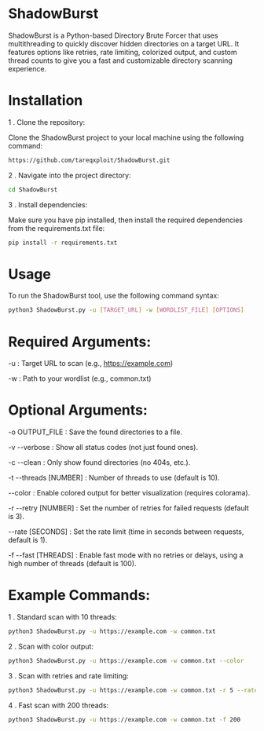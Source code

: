 # ShadowBurst

ShadowBurst is a Python-based Directory Brute Forcer that uses multithreading to quickly discover hidden directories on a target URL. It features options like retries, rate limiting, colorized output, and custom thread counts to give you a fast and customizable directory scanning experience.

# Installation

1 . Clone the repository:

Clone the ShadowBurst project to your local machine using the following command:

```bash
https://github.com/tareqxploit/ShadowBurst.git
```
2 . Navigate into the project directory:

```bash
cd ShadowBurst
```

3 . Install dependencies:

Make sure you have pip installed, then install the required dependencies from the requirements.txt file:

```bash
pip install -r requirements.txt
```
# Usage
To run the ShadowBurst tool, use the following command syntax:

```bash
python3 ShadowBurst.py -u [TARGET_URL] -w [WORDLIST_FILE] [OPTIONS]
```
# Required Arguments:
-u  : Target URL to scan (e.g., https://example.com)

-w  : Path to your wordlist (e.g., common.txt)

# Optional Arguments:
-o  OUTPUT_FILE   : Save the found directories to a file.

-v  --verbose     : Show all status codes (not just found ones).

-c  --clean       : Only show found directories (no 404s, etc.).

-t  --threads [NUMBER]   : Number of threads to use (default is 10).

--color           : Enable colored output for better visualization (requires colorama).

-r  --retry [NUMBER]   : Set the number of retries for failed requests (default is 3).

--rate [SECONDS]  : Set the rate limit (time in seconds between requests, default is 1).

-f  --fast [THREADS]   : Enable fast mode with no retries or delays, using a high number of threads (default is 100).

# Example Commands:
1 . Standard scan with 10 threads:

```bash
python3 ShadowBurst.py -u https://example.com -w common.txt
```
2 . Scan with color output:

```bash
python3 ShadowBurst.py -u https://example.com -w common.txt --color
```

3 . Scan with retries and rate limiting:

```bash
python3 ShadowBurst.py -u https://example.com -w common.txt -r 5 --rate 0.5
```
4 . Fast scan with 200 threads:

```bash
python3 ShadowBurst.py -u https://example.com -w common.txt -f 200
```


